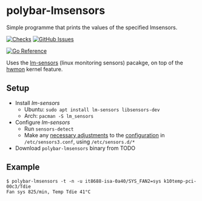 # polybar-lmsensors
Simple programme that prints the values of the specified lmsensors.

[![Checks](https://github.com/mt-inside/polybar-lmsensors/actions/workflows/checks.yaml/badge.svg)](https://github.com/mt-inside/polybar-lmsensors/actions/workflows/checks.yaml)
[![GitHub Issues](https://img.shields.io/github/issues-raw/mt-inside/polybar-lmsensors)](https://github.com/mt-inside/polybar-lmsensors/issues)

[![Go Reference](https://pkg.go.dev/badge/github.com/mt-inside/polybar-lmsensors.svg)](https://pkg.go.dev/github.com/mt-inside/polybar-lmsensors)

Uses the [lm-sensors](https://github.com/lm-sensors/lm-sensors) (linux monitoring sensors) pacakge, on top of the [hwmon](https://hwmon.wiki.kernel.org) kernel feature.

## Setup
* Install _lm-sensors_
  * Ubuntu: `sudo apt install lm-sensors libsensors-dev`
  * Arch: `pacman -S lm_sensors`
* Configure _lm-sensors_
  * Run `sensors-detect`
  * Make any [necessary adjustments](https://hwmon.wiki.kernel.org/faq) to the [configuration](https://linux.die.net/man/5/sensors3.conf) in `/etc/sensors3.conf`, using `/etc/sensors.d/*`
* Download `polybar-lmsensors` binary from TODO

## Example

```
$ polybar-lmsensors -t -n -u it8688-isa-0a40/SYS_FAN2=sys k10temp-pci-00c3/Tdie
Fan sys 825/min, Temp Tdie 41°C
```
